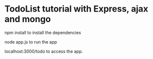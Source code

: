 # TodoList tutorial with Express, ajax and mongo
npm install to install the dependencies

node app.js to run the app

localhost:3000/todo to access the app.
